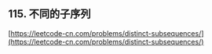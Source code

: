 **115. 不同的子序列**  
---

[https://leetcode-cn.com/problems/distinct-subsequences/](https://leetcode-cn.com/problems/distinct-subsequences/)  
